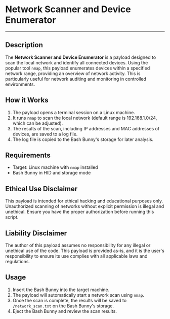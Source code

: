 # Network Scanner and Device Enumerator

---

## Description

The **Network Scanner and Device Enumerator** is a payload designed to scan the local network and identify all connected devices. Using the popular tool `nmap`, this payload enumerates devices within a specified network range, providing an overview of network activity. This is particularly useful for network auditing and monitoring in controlled environments.

## How it Works

1. The payload opens a terminal session on a Linux machine.
2. It runs `nmap` to scan the local network (default range is 192.168.1.0/24, which can be adjusted).
3. The results of the scan, including IP addresses and MAC addresses of devices, are saved to a log file.
4. The log file is copied to the Bash Bunny's storage for later analysis.

## Requirements

- Target: Linux machine with `nmap` installed
- Bash Bunny in HID and storage mode

## Ethical Use Disclaimer

This payload is intended for ethical hacking and educational purposes only. Unauthorized scanning of networks without explicit permission is illegal and unethical. Ensure you have the proper authorization before running this script.

## Liability Disclaimer

The author of this payload assumes no responsibility for any illegal or unethical use of the code. This payload is provided as-is, and it is the user's responsibility to ensure its use complies with all applicable laws and regulations.

## Usage

1. Insert the Bash Bunny into the target machine.
2. The payload will automatically start a network scan using `nmap`.
3. Once the scan is complete, the results will be saved to `/network_scan.txt` on the Bash Bunny's storage.
4. Eject the Bash Bunny and review the scan results.
